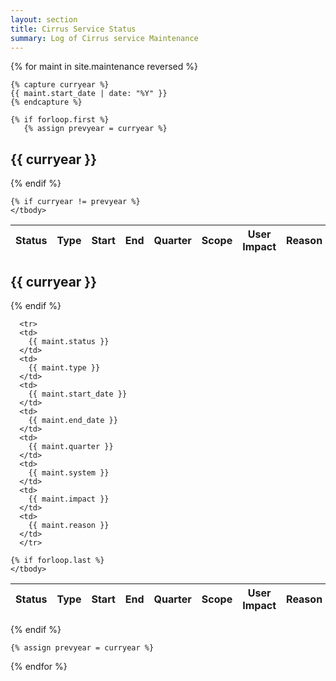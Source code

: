```yaml
---
layout: section
title: Cirrus Service Status 
summary: Log of Cirrus service Maintenance
---
```




{% for maint in site.maintenance reversed %}

    {% capture curryear %}
    {{ maint.start_date | date: "%Y" }}
    {% endcapture %}

    {% if forloop.first %}
       {% assign prevyear = curryear %}
<h2>{{ curryear }}</h2>
<div class="table-responsive">
  <table class="table table-striped">
    <thead>
      <tr>
        <th>Status</th>
        <th>Type</th>
        <th>Start</th>
        <th>End</th>
        <th>Quarter</th>
        <th>Scope</th>
        <th>User Impact</th>
        <th>Reason</th>
      </tr>
    </thead>
    <tbody>
    {% endif %}

    {% if curryear != prevyear %}
    </tbody>
  </table>
</div>
<h2>{{ curryear }}</h2>
<div class="table-responsive">
  <table class="table table-striped">
    <thead>
      <tr>
        <th>Status</th>
        <th>Type</th>
        <th>Start</th>
        <th>End</th>
        <th>Quarter</th>
        <th>Scope</th>
        <th>User Impact</th>
        <th>Reason</th>
      </tr>
    </thead>
    <tbody>      
    {% endif %}

      <tr>
      <td>
        {{ maint.status }}
      </td>
      <td>
        {{ maint.type }}
      </td>
      <td>
        {{ maint.start_date }}
      </td>
      <td>
        {{ maint.end_date }}
      </td>
      <td>
        {{ maint.quarter }}
      </td>
      <td>
        {{ maint.system }}
      </td>
      <td>
        {{ maint.impact }}
      </td>
      <td>
        {{ maint.reason }}
      </td>
      </tr>

    {% if forloop.last %}
    </tbody>
  </table>
</div>
    {% endif %}

    {% assign prevyear = curryear %}

{% endfor %}


